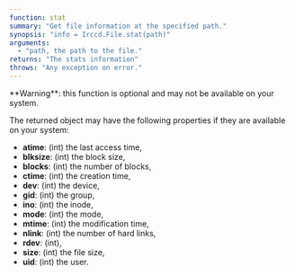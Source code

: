 ```yaml
---
function: stat
summary: "Get file information at the specified path."
synopsis: "info = Irccd.File.stat(path)"
arguments:
  - "path, the path to the file."
returns: "The stats information"
throws: "Any exception on error."
---
```


<div class="alert alert-warning" role="alert">
**Warning**: this function is optional and may not be available on your system.
</div>

The returned object may have the following properties if they are available on your system:

  - **atime**: (int) the last access time,
  - **blksize**: (int) the block size,
  - **blocks**: (int) the number of blocks,
  - **ctime**: (int) the creation time,
  - **dev**: (int) the device,
  - **gid**: (int) the group,
  - **ino**: (int) the inode,
  - **mode**: (int) the mode,
  - **mtime**: (int) the modification time,
  - **nlink**: (int) the number of hard links,
  - **rdev**: (int),
  - **size**: (int) the file size,
  - **uid**: (int) the user.
